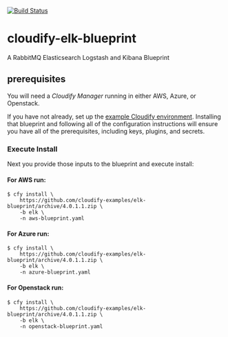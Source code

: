 [![Build Status](https://circleci.com/gh/cloudify-examples/elk-blueprint.svg?style=shield&circle-token=:circle-token)](https://circleci.com/gh/cloudify-examples/elk-blueprint)

# cloudify-elk-blueprint

A RabbitMQ Elasticsearch Logstash and Kibana Blueprint


## prerequisites

You will need a *Cloudify Manager* running in either AWS, Azure, or Openstack.

If you have not already, set up the [example Cloudify environment](https://github.com/cloudify-examples/cloudify-environment-setup). Installing that blueprint and following all of the configuration instructions will ensure you have all of the prerequisites, including keys, plugins, and secrets.


### Execute Install

Next you provide those inputs to the blueprint and execute install:


#### For AWS run:

```shell
$ cfy install \
    https://github.com/cloudify-examples/elk-blueprint/archive/4.0.1.1.zip \
    -b elk \
    -n aws-blueprint.yaml
```


#### For Azure run:

```shell
$ cfy install \
    https://github.com/cloudify-examples/elk-blueprint/archive/4.0.1.1.zip \
    -b elk \
    -n azure-blueprint.yaml
```


#### For Openstack run:

```shell
$ cfy install \
    https://github.com/cloudify-examples/elk-blueprint/archive/4.0.1.1.zip \
    -b elk \
    -n openstack-blueprint.yaml
```
